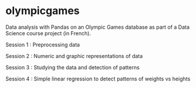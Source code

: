 # olympicgames

Data analysis with Pandas on an Olympic Games database as part of a Data Science course project (in French).

Session 1 : Preprocessing data

Session 2 : Numeric and graphic representations of data

Session 3 : Studying the data and detection of patterns

Session 4 : Simple linear regression to detect patterns of weights vs heights
